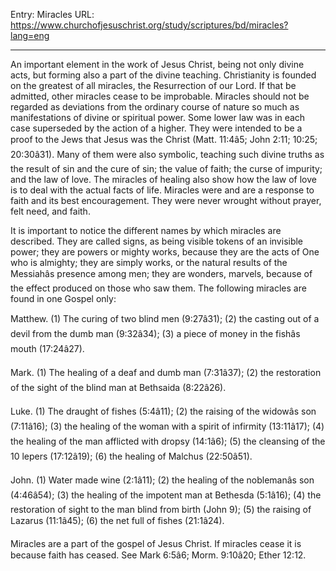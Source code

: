Entry: Miracles
URL: https://www.churchofjesuschrist.org/study/scriptures/bd/miracles?lang=eng

---

An important element in the work of Jesus Christ, being not only divine acts, but forming also a part of the divine teaching. Christianity is founded on the greatest of all miracles, the Resurrection of our Lord. If that be admitted, other miracles cease to be improbable. Miracles should not be regarded as deviations from the ordinary course of nature so much as manifestations of divine or spiritual power. Some lower law was in each case superseded by the action of a higher. They were intended to be a proof to the Jews that Jesus was the Christ (Matt. 11:4â5; John 2:11; 10:25; 20:30â31). Many of them were also symbolic, teaching such divine truths as the result of sin and the cure of sin; the value of faith; the curse of impurity; and the law of love. The miracles of healing also show how the law of love is to deal with the actual facts of life. Miracles were and are a response to faith and its best encouragement. They were never wrought without prayer, felt need, and faith.

It is important to notice the different names by which miracles are described. They are called signs, as being visible tokens of an invisible power; they are powers or mighty works, because they are the acts of One who is almighty; they are simply works, or the natural results of the Messiahâs presence among men; they are wonders, marvels, because of the effect produced on those who saw them. The following miracles are found in one Gospel only:

Matthew. (1) The curing of two blind men (9:27â31); (2) the casting out of a devil from the dumb man (9:32â34); (3) a piece of money in the fishâs mouth (17:24â27).

Mark. (1) The healing of a deaf and dumb man (7:31â37); (2) the restoration of the sight of the blind man at Bethsaida (8:22â26).

Luke. (1) The draught of fishes (5:4â11); (2) the raising of the widowâs son (7:11â16); (3) the healing of the woman with a spirit of infirmity (13:11â17); (4) the healing of the man afflicted with dropsy (14:1â6); (5) the cleansing of the 10 lepers (17:12â19); (6) the healing of Malchus (22:50â51).

John. (1) Water made wine (2:1â11); (2) the healing of the noblemanâs son (4:46â54); (3) the healing of the impotent man at Bethesda (5:1â16); (4) the restoration of sight to the man blind from birth (John 9); (5) the raising of Lazarus (11:1â45); (6) the net full of fishes (21:1â24).

Miracles are a part of the gospel of Jesus Christ. If miracles cease it is because faith has ceased. See Mark 6:5â6; Morm. 9:10â20; Ether 12:12.

